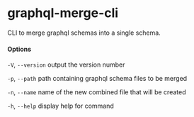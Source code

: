 # graphql-merge-cli

CLI to merge graphql schemas into a single schema.

#### Options

`-V`, `--version` output the version number

`-p`, `--path` path containing graphql schema files to be merged

`-n`, `--name` name of the new combined file that will be created

`-h`, `--help` display help for command
